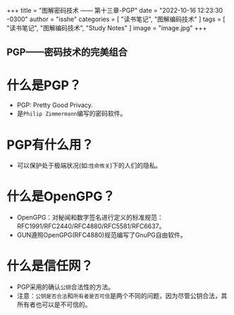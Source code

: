 +++
title = "图解密码技术 —— 第十三章-PGP"
date = "2022-10-16 12:23:30 -0300"
author = "isshe"
categories = [ "读书笔记", "图解编码技术" ]
tags = [ "读书笔记", "图解编码技术", "Study Notes" ]
image = "image.jpg"
+++


PGP——密码技术的完美组合
---

# 什么是PGP？
* PGP: Pretty Good Privacy.
* 是`Philip Zimmermann`编写的密码软件。

# PGP有什么用？
* 可以保护处于极端状况(如:`性命攸关`)下的人们的隐私。


# 什么是OpenGPG？
* OpenGPG：对秘闻和数字签名进行定义的标准规范：RFC1991/RFC2440/RFC4880/RFC5581/RFC6637。
* GUN遵照OpenGPG(RFC4880)规范编写了GnuPG自由软件。


# 什么是信任网？
* PGP采用的确认`公钥`合法性的方法。
* 注意：`公钥是否合法`和`所有者是否可信`是两个不同的问题，因为尽管公钥合法，其所有者也可以是不可信的。